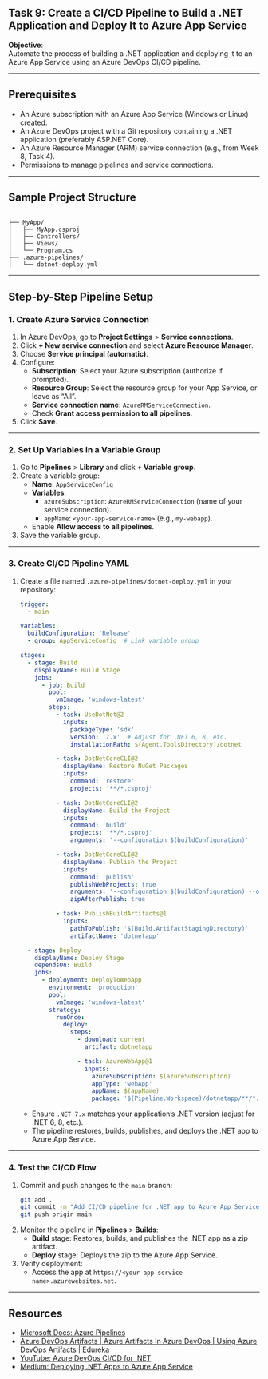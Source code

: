 ## Task 9: Create a CI/CD Pipeline to Build a .NET Application and Deploy It to Azure App Service

**Objective**:  
Automate the process of building a .NET application and deploying it to an Azure App Service using an Azure DevOps CI/CD pipeline.

---

## Prerequisites
- An Azure subscription with an Azure App Service (Windows or Linux) created.
- An Azure DevOps project with a Git repository containing a .NET application (preferably ASP.NET Core).
- An Azure Resource Manager (ARM) service connection (e.g., from Week 8, Task 4).
- Permissions to manage pipelines and service connections.

---

## Sample Project Structure
```
.
├── MyApp/
│   ├── MyApp.csproj
│   ├── Controllers/
│   ├── Views/
│   └── Program.cs
├── .azure-pipelines/
│   └── dotnet-deploy.yml
```

---

## Step-by-Step Pipeline Setup

### 1. Create Azure Service Connection
1. In Azure DevOps, go to **Project Settings** > **Service connections**.
2. Click **+ New service connection** and select **Azure Resource Manager**.
3. Choose **Service principal (automatic)**.
4. Configure:
   - **Subscription**: Select your Azure subscription (authorize if prompted).
   - **Resource Group**: Select the resource group for your App Service, or leave as “All”.
   - **Service connection name**: `AzureRMServiceConnection`.
   - Check **Grant access permission to all pipelines**.
5. Click **Save**.

---

### 2. Set Up Variables in a Variable Group
1. Go to **Pipelines** > **Library** and click **+ Variable group**.
2. Create a variable group:
   - **Name**: `AppServiceConfig`
   - **Variables**:
     - `azureSubscription`: `AzureRMServiceConnection` (name of your service connection).
     - `appName`: `<your-app-service-name>` (e.g., `my-webapp`).
   - Enable **Allow access to all pipelines**.
3. Save the variable group.

---

### 3. Create CI/CD Pipeline YAML
1. Create a file named `.azure-pipelines/dotnet-deploy.yml` in your repository:
   ```yaml
   trigger:
     - main

   variables:
     buildConfiguration: 'Release'
     - group: AppServiceConfig  # Link variable group

   stages:
     - stage: Build
       displayName: Build Stage
       jobs:
         - job: Build
           pool:
             vmImage: 'windows-latest'
           steps:
             - task: UseDotNet@2
               inputs:
                 packageType: 'sdk'
                 version: '7.x'  # Adjust for .NET 6, 8, etc.
                 installationPath: $(Agent.ToolsDirectory)/dotnet

             - task: DotNetCoreCLI@2
               displayName: Restore NuGet Packages
               inputs:
                 command: 'restore'
                 projects: '**/*.csproj'

             - task: DotNetCoreCLI@2
               displayName: Build the Project
               inputs:
                 command: 'build'
                 projects: '**/*.csproj'
                 arguments: '--configuration $(buildConfiguration)'

             - task: DotNetCoreCLI@2
               displayName: Publish the Project
               inputs:
                 command: 'publish'
                 publishWebProjects: true
                 arguments: '--configuration $(buildConfiguration) --output $(Build.ArtifactStagingDirectory)'
                 zipAfterPublish: true

             - task: PublishBuildArtifacts@1
               inputs:
                 pathToPublish: '$(Build.ArtifactStagingDirectory)'
                 artifactName: 'dotnetapp'

     - stage: Deploy
       displayName: Deploy Stage
       dependsOn: Build
       jobs:
         - deployment: DeployToWebApp
           environment: 'production'
           pool:
             vmImage: 'windows-latest'
           strategy:
             runOnce:
               deploy:
                 steps:
                   - download: current
                     artifact: dotnetapp

                   - task: AzureWebApp@1
                     inputs:
                       azureSubscription: $(azureSubscription)
                       appType: 'webApp'
                       appName: $(appName)
                       package: '$(Pipeline.Workspace)/dotnetapp/**/*.zip'
   ```
   - Ensure `.NET 7.x` matches your application’s .NET version (adjust for .NET 6, 8, etc.).
   - The pipeline restores, builds, publishes, and deploys the .NET app to Azure App Service.

---

### 4. Test the CI/CD Flow
1. Commit and push changes to the `main` branch:
   ```bash
   git add .
   git commit -m "Add CI/CD pipeline for .NET app to Azure App Service"
   git push origin main
   ```
2. Monitor the pipeline in **Pipelines** > **Builds**:
   - **Build** stage: Restores, builds, and publishes the .NET app as a zip artifact.
   - **Deploy** stage: Deploys the zip to the Azure App Service.
3. Verify deployment:
   - Access the app at `https://<your-app-service-name>.azurewebsites.net`.

---

## Resources
- [Microsoft Docs: Azure Pipelines](https://learn.microsoft.com/azure/devops/pipelines/?view=azure-devops)
- [Azure DevOps Artifacts | Azure Artifacts In Azure DevOps | Using Azure DevOps Artifacts | Edureka
](https://www.youtube.com/watch?v=o9OpFMQMSHw)
- [YouTube: Azure DevOps CI/CD for .NET](https://www.youtube.com/results?search_query=azure+devops+dotnet+cicd)
- [Medium: Deploying .NET Apps to Azure App Service](https://medium.com/search?q=deploying+asp.net+core+azure+app+service+github+actions)
